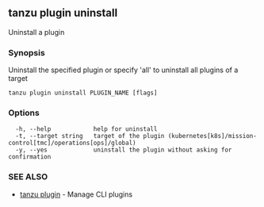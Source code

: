 ## tanzu plugin uninstall

Uninstall a plugin

### Synopsis

Uninstall the specified plugin or specify 'all' to uninstall all plugins of a target

```
tanzu plugin uninstall PLUGIN_NAME [flags]
```

### Options

```
  -h, --help            help for uninstall
  -t, --target string   target of the plugin (kubernetes[k8s]/mission-control[tmc]/operations[ops]/global)
  -y, --yes             uninstall the plugin without asking for confirmation
```

### SEE ALSO

* [tanzu plugin](tanzu_plugin.md)	 - Manage CLI plugins

